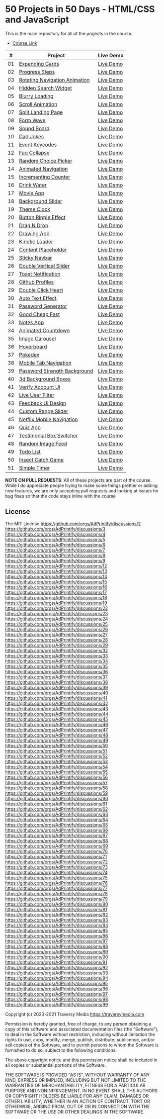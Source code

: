 # 50 Projects in 50 Days - HTML/CSS and JavaScript

This is the main repository for all of the projects in the course.

-   [Course Link](https://www.traversymedia.com/50-Projects-In-50-Days)


|  #  | Project                                                                                                                     | Live Demo                                                                         |
| :-: | --------------------------------------------------------------------------------------------------------------------------- | --------------------------------------------------------------------------------- |
| 01  | [Expanding Cards](https://github.com/bradtraversy/50projects50days/tree/master/expanding-cards)                             | [Live Demo](https://50projects50days.com/projects/expanding-cards/)               |
| 02  | [Progress Steps](https://github.com/bradtraversy/50projects50days/tree/master/progress-steps)                               | [Live Demo](https://50projects50days.com/projects/progress-steps/)                |
| 03  | [Rotating Navigation Animation](https://github.com/bradtraversy/50projects50days/tree/master/rotating-nav-animation)                       | [Live Demo](https://50projects50days.com/projects/rotating-navigation-animation/) |
| 04  | [Hidden Search Widget](https://github.com/bradtraversy/50projects50days/tree/master/hidden-search)                          | [Live Demo](https://50projects50days.com/projects/hidden-search-widget/)          |
| 05  | [Blurry Loading](https://github.com/bradtraversy/50projects50days/tree/master/blurry-loading)                               | [Live Demo](https://50projects50days.com/projects/blurry-loading/)                |
| 06  | [Scroll Animation](https://github.com/bradtraversy/50projects50days/tree/master/scroll-animation)                           | [Live Demo](https://50projects50days.com/projects/scroll-animation/)              |
| 07  | [Split Landing Page](https://github.com/bradtraversy/50projects50days/tree/master/split-landing-page)                       | [Live Demo](https://50projects50days.com/projects/split-landing-page/)            |
| 08  | [Form Wave](https://github.com/bradtraversy/50projects50days/tree/master/form-input-wave)                                         | [Live Demo](https://50projects50days.com/projects/form-wave/)                     |
| 09  | [Sound Board](https://github.com/bradtraversy/50projects50days/tree/master/sound-board)                                     | [Live Demo](https://50projects50days.com/projects/sound-board/)                   |
| 10  | [Dad Jokes](https://github.com/bradtraversy/50projects50days/tree/master/dad-jokes)                                         | [Live Demo](https://50projects50days.com/projects/dad-jokes/)                     |
| 11  | [Event Keycodes](https://github.com/bradtraversy/50projects50days/tree/master/event-keycodes)                               | [Live Demo](https://50projects50days.com/projects/event-keycodes/)                |
| 12  | [Faq Collapse](https://github.com/bradtraversy/50projects50days/tree/master/faq-collapse)                                   | [Live Demo](https://50projects50days.com/projects/faq-collapse/)                  |
| 13  | [Random Choice Picker](https://github.com/bradtraversy/50projects50days/tree/master/random-choice-picker)                   | [Live Demo](https://50projects50days.com/projects/random-choice-picker/)          |
| 14  | [Animated Navigation](https://github.com/bradtraversy/50projects50days/tree/master/animated-navigation)                     | [Live Demo](https://50projects50days.com/projects/animated-navigation/)           |
| 15  | [Incrementing Counter](https://github.com/bradtraversy/50projects50days/tree/master/incrementing-counter)                   | [Live Demo](https://50projects50days.com/projects/incrementing-counter/)          |
| 16  | [Drink Water](https://github.com/bradtraversy/50projects50days/tree/master/drink-water)                                     | [Live Demo](https://50projects50days.com/projects/drink-water/)                   |
| 17  | [Movie App](https://github.com/bradtraversy/50projects50days/tree/master/movie-app)                                         | [Live Demo](https://50projects50days.com/projects/movie-app/)                     |
| 18  | [Background Slider](https://github.com/bradtraversy/50projects50days/tree/master/background-slider)                         | [Live Demo](https://50projects50days.com/projects/background-slider/)             |
| 19  | [Theme Clock](https://github.com/bradtraversy/50projects50days/tree/master/theme-clock)                                     | [Live Demo](https://50projects50days.com/projects/theme-clock/)                   |
| 20  | [Button Ripple Effect](https://github.com/bradtraversy/50projects50days/tree/master/button-ripple-effect)                   | [Live Demo](https://50projects50days.com/projects/button-ripple-effect/)          |
| 21  | [Drag N Drop](https://github.com/bradtraversy/50projects50days/tree/master/drag-n-drop)                                     | [Live Demo](https://50projects50days.com/projects/drag-n-drop/)                   |
| 22  | [Drawing App](https://github.com/bradtraversy/50projects50days/tree/master/drawing-app)                                     | [Live Demo](https://50projects50days.com/projects/drawing-app/)                   |
| 23  | [Kinetic Loader](https://github.com/bradtraversy/50projects50days/tree/master/kinetic-loader)                               | [Live Demo](https://50projects50days.com/projects/kinetic-loader/)                |
| 24  | [Content Placeholder](https://github.com/bradtraversy/50projects50days/tree/master/content-placeholder)                     | [Live Demo](https://50projects50days.com/projects/content-placeholder/)           |
| 25  | [Sticky Navbar](https://github.com/bradtraversy/50projects50days/tree/master/sticky-navigation)                                 | [Live Demo](https://50projects50days.com/projects/sticky-navbar/)                 |
| 26  | [Double Vertical Slider](https://github.com/bradtraversy/50projects50days/tree/master/double-vertical-slider)               | [Live Demo](https://50projects50days.com/projects/double-vertical-slider/)        |
| 27  | [Toast Notification](https://github.com/bradtraversy/50projects50days/tree/master/toast-notification)                       | [Live Demo](https://50projects50days.com/projects/toast-notification/)            |
| 28  | [Github Profiles](https://github.com/bradtraversy/50projects50days/tree/master/github-profiles)                             | [Live Demo](https://50projects50days.com/projects/github-profiles/)               |
| 29  | [Double Click Heart](https://github.com/bradtraversy/50projects50days/tree/master/double-click-heart)                       | [Live Demo](https://50projects50days.com/projects/double-click-heart/)            |
| 30  | [Auto Text Effect](https://github.com/bradtraversy/50projects50days/tree/master/auto-text-effect)                           | [Live Demo](https://50projects50days.com/projects/auto-text-effect/)              |
| 31  | [Password Generator](https://github.com/bradtraversy/50projects50days/tree/master/password-generator)                       | [Live Demo](https://50projects50days.com/projects/password-generator/)            |
| 32  | [Good Cheap Fast](https://github.com/bradtraversy/50projects50days/tree/master/good-cheap-fast)                             | [Live Demo](https://50projects50days.com/projects/good-cheap-fast/)               |
| 33  | [Notes App](https://github.com/bradtraversy/50projects50days/tree/master/notes-app)                                         | [Live Demo](https://50projects50days.com/projects/notes-app/)                     |
| 34  | [Animated Countdown](https://github.com/bradtraversy/50projects50days/tree/master/animated-countdown)                       | [Live Demo](https://50projects50days.com/projects/animated-countdown/)            |
| 35  | [Image Carousel](https://github.com/bradtraversy/50projects50days/tree/master/image-carousel)                               | [Live Demo](https://50projects50days.com/projects/image-carousel/)                |
| 36  | [Hoverboard](https://github.com/bradtraversy/50projects50days/tree/master/hoverboard)                                       | [Live Demo](https://50projects50days.com/projects/hoverboard/)                    |
| 37  | [Pokedex](https://github.com/bradtraversy/50projects50days/tree/master/pokedex)                                             | [Live Demo](https://50projects50days.com/projects/pokedex/)                       |
| 38  | [Mobile Tab Navigation](https://github.com/bradtraversy/50projects50days/tree/master/mobile-tab-navigation)                 | [Live Demo](https://50projects50days.com/projects/mobile-tab-navigation/)         |
| 39  | [Password Strength Background](https://github.com/bradtraversy/50projects50days/tree/master/password-strength-background)   | [Live Demo](https://50projects50days.com/projects/password-strength-background/)  |
| 40  | [3d Background Boxes](https://github.com/bradtraversy/50projects50days/tree/master/3d-boxes-background)                     | [Live Demo](https://50projects50days.com/projects/3d-background-boxes/)           |
| 41  | [Verify Account Ui](https://github.com/bradtraversy/50projects50days/tree/master/verify-account-ui)                         | [Live Demo](https://50projects50days.com/projects/verify-account-ui/)             |
| 42  | [Live User Filter](https://github.com/bradtraversy/50projects50days/tree/master/live-user-filter)                           | [Live Demo](https://50projects50days.com/projects/live-user-filter/)              |
| 43  | [Feedback Ui Design](https://github.com/bradtraversy/50projects50days/tree/master/feedback-ui-design)                       | [Live Demo](https://50projects50days.com/projects/feedback-ui-design/)            |
| 44  | [Custom Range Slider](https://github.com/bradtraversy/50projects50days/tree/master/custom-range-slider)                     | [Live Demo](https://50projects50days.com/projects/custom-range-slider/)           |
| 45  | [Netflix Mobile Navigation](https://github.com/bradtraversy/50projects50days/tree/master/netflix-mobile-navigation)         | [Live Demo](https://50projects50days.com/projects/netflix-mobile-navigation/)     |
| 46  | [Quiz App](https://github.com/bradtraversy/50projects50days/tree/master/quiz-app)                                           | [Live Demo](https://50projects50days.com/projects/quiz-app/)                      |
| 47  | [Testimonial Box Switcher](https://github.com/bradtraversy/50projects50days/tree/master/testimonial-box-switcher)           | [Live Demo](https://50projects50days.com/projects/testimonial-box-switcher/)      |
| 48  | [Random Image Feed](https://github.com/bradtraversy/50projects50days/tree/master/random-image-generator)                         | [Live Demo](https://50projects50days.com/projects/random-image-feed/)             |
| 49  | [Todo List](https://github.com/bradtraversy/50projects50days/tree/master/todo-list)                                         | [Live Demo](https://50projects50days.com/projects/todo-list/)                     |
| 50  | [Insect Catch Game](https://github.com/bradtraversy/50projects50days/tree/master/insect-catch-game)                         | [Live Demo](https://50projects50days.com/projects/insect-catch-game/)             |
| 51  | [Simple Timer](https://github.com/bradtraversy/50projects50days/tree/master/simple-timer)                                   | [Live Demo](https://50projects50days.com/projects/simple-timer/)             |

**NOTE ON PULL REQUESTS**: All of these projects are part of the course. While I do appreciate people trying to make some things prettier or adding new features, we are only accepting pull requests and looking at issues for bug fixes so that the code stays inline with the course

## License

The MIT License
https://github.com/orgs/AdPrintify/discussions/2
https://github.com/orgs/AdPrintify/discussions/3
https://github.com/orgs/AdPrintify/discussions/4
https://github.com/orgs/AdPrintify/discussions/5
https://github.com/orgs/AdPrintify/discussions/6
https://github.com/orgs/AdPrintify/discussions/7
https://github.com/orgs/AdPrintify/discussions/8
https://github.com/orgs/AdPrintify/discussions/9
https://github.com/orgs/AdPrintify/discussions/12
https://github.com/orgs/AdPrintify/discussions/13
https://github.com/orgs/AdPrintify/discussions/14
https://github.com/orgs/AdPrintify/discussions/15
https://github.com/orgs/AdPrintify/discussions/16
https://github.com/orgs/AdPrintify/discussions/17
https://github.com/orgs/AdPrintify/discussions/18
https://github.com/orgs/AdPrintify/discussions/19
https://github.com/orgs/AdPrintify/discussions/22
https://github.com/orgs/AdPrintify/discussions/23
https://github.com/orgs/AdPrintify/discussions/24
https://github.com/orgs/AdPrintify/discussions/25
https://github.com/orgs/AdPrintify/discussions/26
https://github.com/orgs/AdPrintify/discussions/27
https://github.com/orgs/AdPrintify/discussions/28
https://github.com/orgs/AdPrintify/discussions/29
https://github.com/orgs/AdPrintify/discussions/32
https://github.com/orgs/AdPrintify/discussions/33
https://github.com/orgs/AdPrintify/discussions/34
https://github.com/orgs/AdPrintify/discussions/35
https://github.com/orgs/AdPrintify/discussions/36
https://github.com/orgs/AdPrintify/discussions/37
https://github.com/orgs/AdPrintify/discussions/38
https://github.com/orgs/AdPrintify/discussions/39
https://github.com/orgs/AdPrintify/discussions/40
https://github.com/orgs/AdPrintify/discussions/41
https://github.com/orgs/AdPrintify/discussions/42
https://github.com/orgs/AdPrintify/discussions/43
https://github.com/orgs/AdPrintify/discussions/44
https://github.com/orgs/AdPrintify/discussions/45
https://github.com/orgs/AdPrintify/discussions/46
https://github.com/orgs/AdPrintify/discussions/47
https://github.com/orgs/AdPrintify/discussions/48
https://github.com/orgs/AdPrintify/discussions/49
https://github.com/orgs/AdPrintify/discussions/50
https://github.com/orgs/AdPrintify/discussions/51
https://github.com/orgs/AdPrintify/discussions/52
https://github.com/orgs/AdPrintify/discussions/53
https://github.com/orgs/AdPrintify/discussions/54
https://github.com/orgs/AdPrintify/discussions/55
https://github.com/orgs/AdPrintify/discussions/56
https://github.com/orgs/AdPrintify/discussions/57
https://github.com/orgs/AdPrintify/discussions/58
https://github.com/orgs/AdPrintify/discussions/59
https://github.com/orgs/AdPrintify/discussions/60
https://github.com/orgs/AdPrintify/discussions/61
https://github.com/orgs/AdPrintify/discussions/62
https://github.com/orgs/AdPrintify/discussions/63
https://github.com/orgs/AdPrintify/discussions/64
https://github.com/orgs/AdPrintify/discussions/65
https://github.com/orgs/AdPrintify/discussions/66
https://github.com/orgs/AdPrintify/discussions/67
https://github.com/orgs/AdPrintify/discussions/68
https://github.com/orgs/AdPrintify/discussions/69
https://github.com/orgs/AdPrintify/discussions/70
https://github.com/orgs/AdPrintify/discussions/71
https://github.com/orgs/AdPrintify/discussions/72
https://github.com/orgs/AdPrintify/discussions/73
https://github.com/orgs/AdPrintify/discussions/74
https://github.com/orgs/AdPrintify/discussions/75
https://github.com/orgs/AdPrintify/discussions/76
https://github.com/orgs/AdPrintify/discussions/77
https://github.com/orgs/AdPrintify/discussions/78
https://github.com/orgs/AdPrintify/discussions/79
https://github.com/orgs/AdPrintify/discussions/80
https://github.com/orgs/AdPrintify/discussions/81
https://github.com/orgs/AdPrintify/discussions/82
https://github.com/orgs/AdPrintify/discussions/83
https://github.com/orgs/AdPrintify/discussions/84
https://github.com/orgs/AdPrintify/discussions/85
https://github.com/orgs/AdPrintify/discussions/86
https://github.com/orgs/AdPrintify/discussions/87
https://github.com/orgs/AdPrintify/discussions/88
https://github.com/orgs/AdPrintify/discussions/89
https://github.com/orgs/AdPrintify/discussions/90
https://github.com/orgs/AdPrintify/discussions/91
https://github.com/orgs/AdPrintify/discussions/92
https://github.com/orgs/AdPrintify/discussions/93
https://github.com/orgs/AdPrintify/discussions/94
https://github.com/orgs/AdPrintify/discussions/95
https://github.com/orgs/AdPrintify/discussions/96
https://github.com/orgs/AdPrintify/discussions/97
https://github.com/orgs/AdPrintify/discussions/98
https://github.com/orgs/AdPrintify/discussions/99

Copyright (c) 2020-2021 Traversy Media https://traversymedia.com

Permission is hereby granted, free of charge, to any person obtaining a copy
of this software and associated documentation files (the "Software"), to deal
in the Software without restriction, including without limitation the rights
to use, copy, modify, merge, publish, distribute, sublicense, and/or sell
copies of the Software, and to permit persons to whom the Software is
furnished to do so, subject to the following conditions:

The above copyright notice and this permission notice shall be included in
all copies or substantial portions of the Software.

THE SOFTWARE IS PROVIDED "AS IS", WITHOUT WARRANTY OF ANY KIND, EXPRESS OR
IMPLIED, INCLUDING BUT NOT LIMITED TO THE WARRANTIES OF MERCHANTABILITY,
FITNESS FOR A PARTICULAR PURPOSE AND NONINFRINGEMENT. IN NO EVENT SHALL THE
AUTHORS OR COPYRIGHT HOLDERS BE LIABLE FOR ANY CLAIM, DAMAGES OR OTHER
LIABILITY, WHETHER IN AN ACTION OF CONTRACT, TORT OR OTHERWISE, ARISING FROM,
OUT OF OR IN CONNECTION WITH THE SOFTWARE OR THE USE OR OTHER DEALINGS IN
THE SOFTWARE.

